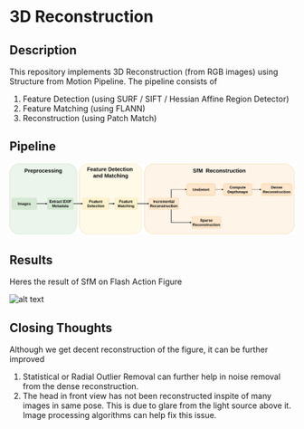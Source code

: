 # 3D Reconstruction

## Description
This repository implements 3D Reconstruction (from RGB images) using Structure from Motion Pipeline. 
The pipeline consists of 
1. Feature Detection (using SURF / SIFT / Hessian Affine Region Detector)
2. Feature Matching (using FLANN)
3. Reconstruction (using Patch Match)



## Pipeline
![alt text](assets/flowchart.png)

## Results

Heres the result of SfM on Flash Action Figure

![alt text](assets/sfm.gif)

## Closing Thoughts
Although we get decent reconstruction of the figure, it can be further improved
1. Statistical or Radial Outlier Removal can further help in noise removal from the dense reconstruction.
2. The head in front view has not been reconstructed inspite of many images in same pose. This is due to glare from the light source above it. Image processing algorithms can help fix this issue.
